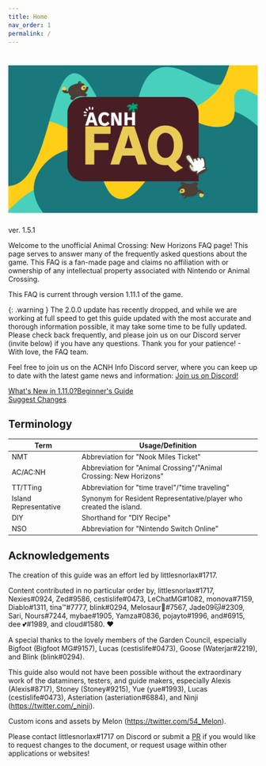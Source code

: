 ```yaml
---
title: Home
nav_order: 1 
permalink: /
---
```


# ![Frequently Asked Questions](/assets/logo.png)
ver. 1.5.1

Welcome to the unofficial Animal Crossing: New Horizons FAQ page! This page serves to answer many of the frequently asked questions about the game. This FAQ is a fan-made page and claims no affiliation with or ownership of any intellectual property associated with Nintendo or Animal Crossing.

This FAQ is current through version <span class="label label-purple">1.11.1</span> of the game.

{: .warning }
The 2.0.0 update has recently dropped, and while we are working at full speed to get this guide updated with the most accurate and thorough information possible, it may take some time to be fully updated. Please check back frequently, and please join us on our Discord server (invite below) if you have any questions. Thank you for your patience! - With love, the FAQ team.


Feel free to join us on the ACNH Info Discord server, where you can keep up to date with the latest game news and information: 
<a href="https://discord.gg/DAmpHqRBzq" class="btn btn-yellow fs-5 mr-2" target="_blank">Join us on Discord!</a>

<a href="https://chibisnorlax.github.io/acnhfaq/new/" class="btn btn-purple fs-5 mr-2" target="_blank">What's New in 1.11.0?</a><a href="https://chibisnorlax.github.io/acnhbeginners/" class="btn btn-green fs-5" target="_blank">Beginner's Guide</a><br>
<a href="https://github.com/chibisnorlax/acnhfaq/pulls" class="btn fs-3" target="_blank">Suggest Changes</a>


## Terminology

| Term                  | Usage/Definition                                                   |
|-----------------------|--------------------------------------------------------------------|
| NMT                   | Abbreviation for "Nook Miles Ticket"                               |
| AC/AC:NH              | Abbreviation for "Animal Crossing"/"Animal Crossing: New Horizons" |
| TT/TTing              | Abbreviation for "time travel"/"time traveling"                    |
| Island Representative | Synonym for Resident Representative/player who created the island. |
| DIY                   | Shorthand for "DIY Recipe"                                         |
| NSO                   | Abbreviation for "Nintendo Switch Online"                          | 

## Acknowledgements
The creation of this guide was an effort led by littlesnorlax#1717. 

Content contributed in no particular order by, littlesnorlax#1717, Nexies#0924, Zed#9586, cestislife#0473, LeChatMG#1082, monova#7159, Diablo#1311, tina™#7777, blink#0294, Melosaur🍕#7567, Jade09🐱#2309, Sari, Nours#7244, mybae#1905, Yamza#0836, pojayto#1996, and#6915, dee 💕#1989, and cloud#1580. ♥

A special thanks to the lovely members of the Garden Council, especially Bigfoot (Bigfoot MG#9157), Lucas (cestislife#0473), Goose (Waterjar#2219), and Blink (blink#0294).

This guide also would not have been possible without the extraordinary work of the dataminers, testers, and guide makers, especially Alexis (Alexis#8717), Stoney (Stoney#9215), Yue (yue#1993), Lucas (cestislife#0473), Asteriation (asteriation#6884), and Ninji (<https://twitter.com/_ninji>).

Custom icons and assets by Melon (<https://twitter.com/54_Melon>).

Please contact littlesnorlax#1717 on Discord or submit a [PR](https://github.com/chibisnorlax/acnhfaq/pulls) if you would like to request changes to the document, or request usage within other applications or websites! 


